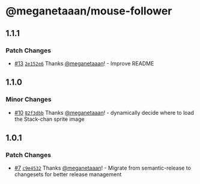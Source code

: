 # @meganetaaan/mouse-follower

## 1.1.1

### Patch Changes

- [#13](https://github.com/meganetaaan/mouse-follower/pull/13) [`2e152e6`](https://github.com/meganetaaan/mouse-follower/commit/2e152e657a50155328e32e1241d2b7076ae70b0f) Thanks [@meganetaaan](https://github.com/meganetaaan)! - Improve README

## 1.1.0

### Minor Changes

- [#10](https://github.com/meganetaaan/mouse-follower/pull/10) [`82f3dbb`](https://github.com/meganetaaan/mouse-follower/commit/82f3dbb1965e55f027e3a38b74c133c052e8dfda) Thanks [@meganetaaan](https://github.com/meganetaaan)! - dynamically decide where to load the Stack-chan sprite image

## 1.0.1

### Patch Changes

- [#7](https://github.com/meganetaaan/mouse-follower/pull/7) [`c9e4532`](https://github.com/meganetaaan/mouse-follower/commit/c9e453295d4eff23d3006ec91642a593879613ed) Thanks [@meganetaaan](https://github.com/meganetaaan)! - Migrate from semantic-release to changesets for better release management
